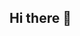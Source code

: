 ## Hi there 👋

<!--
**timmie20/timmie20** is a ✨ _special_ ✨ repository because its `README.md` (this file) appears on your GitHub profile.

Here are some ideas to get you started:

- 🔭 I’m currently working on sawpr ...
- 🌱 I’m currently learning Framer-motion and React Native...
- 👯 I’m looking to collaborate on ...
- 🤔 I’m looking for help with ...
- 💬 Ask me about ...
- 📫 How to reach me: ...
- 😄 Pronouns: HE/HIM/HIS...
- ⚡ Fun fact: ...
-->
